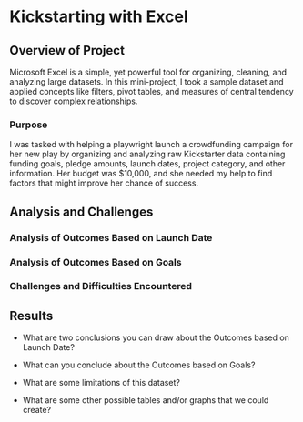 # Kickstarting with Excel

## Overview of Project
Microsoft Excel is a simple, yet powerful tool for organizing, cleaning, and analyzing large datasets. In this mini-project, I took a sample dataset and applied concepts like filters, pivot tables, and measures of central tendency to discover complex relationships.
### Purpose
I was tasked with helping a playwright launch a crowdfunding campaign for her new play by organizing and analyzing raw Kickstarter data containing funding goals, pledge amounts, launch dates, project category, and other information. Her budget was $10,000, and she needed my help to find factors that might improve her chance of success.
## Analysis and Challenges

### Analysis of Outcomes Based on Launch Date

### Analysis of Outcomes Based on Goals

### Challenges and Difficulties Encountered

## Results

- What are two conclusions you can draw about the Outcomes based on Launch Date?

- What can you conclude about the Outcomes based on Goals?

- What are some limitations of this dataset?

- What are some other possible tables and/or graphs that we could create?
